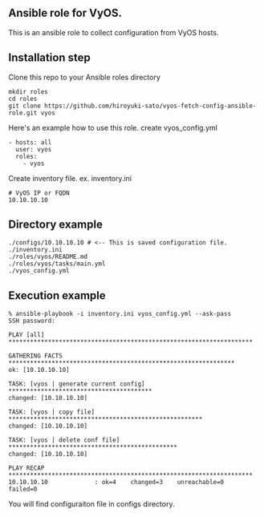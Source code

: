 ## Ansible role for VyOS.

This is an ansible role to collect configuration from VyOS hosts.

## Installation step

Clone this repo to your Ansible roles directory

    mkdir roles
    cd roles
    git clone https://github.com/hiroyuki-sato/vyos-fetch-config-ansible-role.git vyos


Here's an example how to use this role. create vyos_config.yml

    - hosts: all
      user: vyos
      roles: 
        - vyos

Create inventory file. ex. inventory.ini

    # VyOS IP or FQDN
    10.10.10.10

## Directory example

    ./configs/10.10.10.10 # <-- This is saved configuration file.
    ./inventory.ini
    ./roles/vyos/README.md
    ./roles/vyos/tasks/main.yml
    ./vyos_config.yml

## Execution example


    % ansible-playbook -i inventory.ini vyos_config.yml --ask-pass
    SSH password: 
    
    PLAY [all] ******************************************************************** 
    
    GATHERING FACTS *************************************************************** 
    ok: [10.10.10.10]
    
    TASK: [vyos | generate current config] **************************************** 
    changed: [10.10.10.10]
    
    TASK: [vyos | copy file] ****************************************************** 
    changed: [10.10.10.10]
    
    TASK: [vyos | delete conf file] *********************************************** 
    changed: [10.10.10.10]
    
    PLAY RECAP ******************************************************************** 
    10.10.10.10             : ok=4    changed=3    unreachable=0    failed=0   


You will find configuraiton file in configs directory. 


